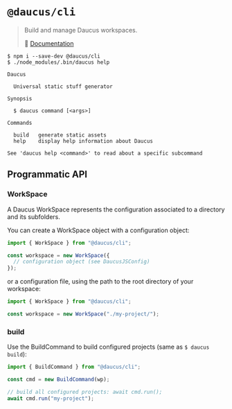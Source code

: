 # `@daucus/cli`

> Build and manage Daucus workspaces.
>
> :book: [Documentation](https://fullweb.dev/daucus)

```shell-session
$ npm i --save-dev @daucus/cli
$ ./node_modules/.bin/daucus help

Daucus

  Universal static stuff generator

Synopsis

  $ daucus command [<args>]

Commands

  build   generate static assets
  help    display help information about Daucus

See 'daucus help <command>' to read about a specific subcommand

```

## Programmatic API

### WorkSpace

A Daucus WorkSpace represents the configuration associated to a directory and its subfolders.

You can create a WorkSpace object with a configuration object:

```js
import { WorkSpace } from "@daucus/cli";

const workspace = new WorkSpace({
  // configuration object (see DaucusJSConfig)
});
```

or a configuration file, using the path to the root directory of your workspace:

```js
import { WorkSpace } from "@daucus/cli";

const workspace = new WorkSpace("./my-project/");
```

### build

Use the BuildCommand to build configured projects (same as `$ daucus build`):

```js
import { BuildCommand } from "@daucus/cli";

const cmd = new BuildCommand(wp);

// build all configured projects: await cmd.run();
await cmd.run("my-project");
```
